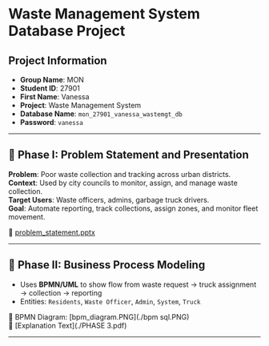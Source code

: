 # Waste Management System Database Project

## Project Information

- **Group Name**: MON
- **Student ID**: 27901
- **First Name**: Vanessa
- **Project**: Waste Management System
- **Database Name**: `mon_27901_vanessa_wastemgt_db`
- **Password**: `vanessa`

---

## 🔹 Phase I: Problem Statement and Presentation

**Problem**: Poor waste collection and tracking across urban districts.  
**Context**: Used by city councils to monitor, assign, and manage waste collection.  
**Target Users**: Waste officers, admins, garbage truck drivers.  
**Goal**: Automate reporting, track collections, assign zones, and monitor fleet movement.

📁 [problem_statement.pptx](./_Mon_27901_Icyeza_PLSQL.pptx)

---

## 🔹 Phase II: Business Process Modeling

- Uses **BPMN/UML** to show flow from waste request → truck assignment → collection → reporting
- Entities: `Residents`, `Waste Officer`, `Admin`, `System`, `Truck`

📁 BPMN Diagram: [bpm_diagram.PNG](./bpm sql.PNG)  
📝 [Explanation Text](./PHASE 3.pdf)

---
